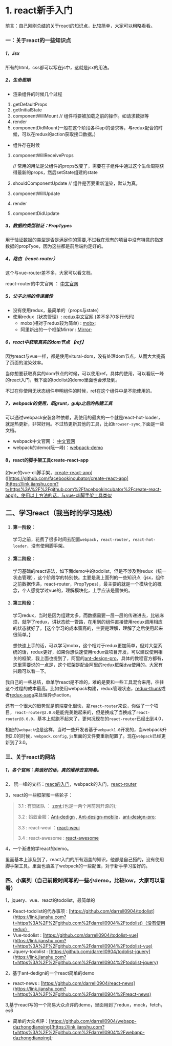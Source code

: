 # 1. react新手入门

 前言：自己刚刚总结的关于react的知识点，比较简单，大家可以粗略看看。

### 一：关于react的一些知识点

##### 1，Jsx

所有的html，css都可以写在js中，这就是jsx的用法。

##### 2，生命周期

- 渲染组件的时候几个过程

1. getDefaultProps
2. getInitialState
3. componentWillMount // 组件将要被加载之前的操作。如请求数据等
4. render
5. componentDidMount(一般在这个阶段各种api的请求等，与redux配合的时候，可以在redux的action获取接口数据。)

- 组件存在时候

1. componentWillReceiveProps

   // 常用的用法是父组件的props改变了，需要在子组件中通过这个生命周期获得最新的props，然后setState组建的state

2. shouldComponentUpdate // 组件是否要重新渲染，默认为真。

3. componentWillUpdate

4. render

5. componentDidUpdate

##### 3，数据的类型验证：PropTypes

用于验证数据的类型是否是满足你的需要,不过我在现有的项目中没有特意的指定数据的propTyoe，因为这些都是前后端约定好的。

##### 4，路由（react-router）

这个与vue-router差不多，大家可以看文档。

react-router的中文官网 ： [中文官网](https://link.jianshu.com?t=http%3A%2F%2Freact-guide.github.io%2Freact-router-cn%2Fdocs%2FAPI.html)

##### 5，父子之间的传递属性

- 没有使用redux，最简单的（props与state）
- 使用redux（状态管理）: [redux中文官网](https://link.jianshu.com?t=http%3A%2F%2Fwww.redux.org.cn%2F) (差不多70多行代码)
  - mobx(相对于redux较为简单) : [mobx](https://link.jianshu.com?t=https%3A%2F%2Fmobx.js.org%2F);
  - 阿里新出的一个框架Mirror : [Mirror](https://link.jianshu.com?t=https%3A%2F%2Fzhuanlan.zhihu.com%2Fp%2F28643798);

##### 6，react中获取真实的dom节点 【ref】

因为react与vue一样，都是使用vitural-dom，没有处理dom节点，从而大大提高了页面的渲染效率。

当你想要获取真实的dom节点的时候，可以使用ref，具体的使用，可以看阮一峰的react入门，我下面的todolist的demo里面也会涉及到。

不过在你使用无状态组件申明组件的时候，ref在这个组件中是不能使用的。

##### 7，webpack的使用，既grunt，gulp之后的构建工具

可以通过webpack安装各种依赖，我使用的最爽的一个就是react-hot-loader，就是热更新，非常好用。不过热更新其他的工具，比如`browser-sync`,下面是一些文档。

- webpack中文官网 ： [中文官网](https://link.jianshu.com?t=https%3A%2F%2Fwebpack-china.org%2F)
- webpack的demo(阮一峰)：[webpack-demo](https://link.jianshu.com?t=https%3A%2F%2Fgithub.com%2Fviviannow%2Fwebpack-ruanyf)

#### 8，react的脚手架工具create-react-app

如vue的vue-cli脚手架，[create-react-app](https://link.jianshu.com?t=%5Bhttps%3A%2F%2Fgithub.com%2Ffacebookincubator%2Fcreate-react-app)]([https://github.com/facebookincubator/create-react-app](https://link.jianshu.com?t=https%3A%2F%2Fgithub.com%2Ffacebookincubator%2Fcreate-react-app))，使用以上方法的话，与vue-cli脚手架工具类似

## 二、学习react（我当时的学习路线）

1. #### 第一阶段：

   学习之前，花费了很多时间去配置`webpack`，`react-router`，`react-hot-loader`，没有使用脚手架。

2. #### 第二阶段：

   学习基础的react语法，如下面demo中的todolist，但是不涉及到redux（统一状态管理），这个阶段学的特别快。主要是我上面列的一些知识点（jsx，组件之前数据传递，react-router，PropTypes），最主要的就是一个模块化的概念，个人感觉学过vue的，理解模块化，上手应该是蛮快的。

3. #### 第三阶段：

   学习redux，当时是因为组建太多，而数据需要一层一层的传递进去，比较麻烦，就学了redux，讲状态统一管路，在用到的组件直接使用redux调用相应的状态就好了。【这个学习的成本蛮高的，主要是理解，理解了之后使用起来很简单。】

   想快速上手的话，可以学习mobx，这个相对于redux更加简单，但对大型系统的话，redux更好，如果你想快速使用redux做项目开发，可以建议使用相关的框架，我上面也提到了，阿里的[ant-design-pro](https://link.jianshu.com?t=https%3A%2F%2Fpro.ant.design%2Findex-cn)，具体的教程官方都有，这里需要说的一点是，这个框架是配合阿里的redux框架[dva](https://link.jianshu.com?t=https%3A%2F%2Fgithub.com%2Fdvajs%2Fdva)使用的。大家有兴趣可以看一下。

我自己的一些总结，单单学react是不难的，难的是要和一些工具混合来用，往往这个过程的成本最高。比如使用webpack构建，redux管理状态，[redux-thunk](https://link.jianshu.com?t=http%3A%2F%2Fwww.redux.org.cn%2F)或者[redux-saga](https://link.jianshu.com?t=http%3A%2F%2Fleonshi.com%2Fredux-saga-in-chinese%2Fdocs%2Fapi%2Findex.html)来处理异步action。

还有一个很大的趋势就是前端变化很快，拿`react-router`来说，你做了一个项目，`react-router@2.0.0`是能完美跑起来的，但是换成了当换成了`react-router@3.0.0`，基本上就跑不起来了，更何况现在的`react-router`已经出到4.0，

相应的`webpack`也是这样，当时一些开发者基于`webpack1.0`开发的，当webpack升到2.0的时候，`webpack.config,js`里面的文件要重新配置了。现在`webpack`已经更新到了3.0。

### 三、关于react的网站

##### 1，各个官网：英语好的话，真的推荐去官网看。

2， 阮一峰的文档：[react的入门](https://link.jianshu.com?t=http%3A%2F%2Fwww.ruanyifeng.com%2Fblog%2F2015%2F03%2Freact.html)，webpack的入门，[react-router](https://link.jianshu.com?t=http%3A%2F%2Fwww.ruanyifeng.com%2Fblog%2F2016%2F05%2Freact_router.html)

3，react的一些框架和一些轮子：

> 3.1 : 有赞团队 ： [zent](https://link.jianshu.com?t=https%3A%2F%2Fwww.youzanyun.com%2Fzanui%2Freact%2Fguides%2Finstall);(也是一两个月前刚开源的);
>
> 3.2 : 蚂蚁金服：[Ant-dedign](https://link.jianshu.com?t=https%3A%2F%2Fant.design%2Fdocs%2Freact%2Fintroduce-cn) , [Ant-design-mobile](https://link.jianshu.com?t=https%3A%2F%2Fmobile.ant.design%2Fdocs%2Freact%2Fintroduce)，[ant-design-pro](https://link.jianshu.com?t=https%3A%2F%2Fpro.ant.design%2Findex-cn);
>
> 3.3 : react-weui ：[react-weui](https://link.jianshu.com?t=https%3A%2F%2Fgithub.com%2Fweui%2Freact-weui)
>
> 3.4 : react-awesome : [react-awesome](https://link.jianshu.com?t=https%3A%2F%2Fgithub.com%2Fenaqx%2Fawesome-react)

4，一个渐进的学react的demo。

里面基本上涉及到了，react入门的所有涵盖的知识，他都是自己搭的，没有使用脚手架工具。里面也涵盖了webpack的一些配置，对于新手学习蛮好的。



### 四、小案列（自己前段时间写的一些小demo，比较low，大家可以看看）

1，jquery、vue、react的todolist，最简单的

- React-todolist的代办事项 : [https://github.com/darrell0904/todolist](https://link.jianshu.com?t=https%3A%2F%2Fgithub.com%2Fdarrell0904%2Ftodolist)（没有使用redux）
- Vue-todolist : [https://github.com/darrell0904/todolist-vue](https://link.jianshu.com?t=https%3A%2F%2Fgithub.com%2Fdarrell0904%2Ftodolist-vue)
- Jquery-todolist : [https://github.com/darrell0904/todolist-jquery](https://link.jianshu.com?t=https%3A%2F%2Fgithub.com%2Fdarrell0904%2Ftodolist-jquery)

2，基于ant-dedign的一个react简单的demo

- react-news : [https://github.com/darrell0904/react-news](https://link.jianshu.com?t=https%3A%2F%2Fgithub.com%2Fdarrell0904%2Freact-news)

3,基于react写的一个简易大众点评的demo，里面用到了redux，mock，fetch，es6

- 简单的大众点评：[https://github.com/darrell0904/webapp-dazhongdianping](https://link.jianshu.com?t=https%3A%2F%2Fgithub.com%2Fdarrell0904%2Fwebapp-dazhongdianping);